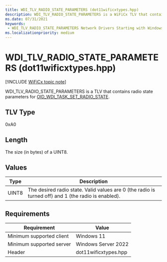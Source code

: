 ```yaml
---
title: WDI_TLV_RADIO_STATE_PARAMETERS (dot11wificxtypes.hpp)
description: WDI_TLV_RADIO_STATE_PARAMETERS is a WiFiCx TLV that contains radio state parameters for OID_WDI_TASK_SET_RADIO_STATE.
ms.date: 07/31/2021
keywords:
 - WDI_TLV_RADIO_STATE_PARAMETERS Network Drivers Starting with Windows Vista
ms.localizationpriority: medium
---
```


# WDI\_TLV\_RADIO\_STATE\_PARAMETERS (dot11wificxtypes.hpp)

[!INCLUDE [WiFiCx topic note](../includes/wificx-version-warning.md)]


WDI\_TLV\_RADIO\_STATE\_PARAMETERS is a TLV that contains radio state parameters for [OID\_WDI\_TASK\_SET\_RADIO\_STATE](./oid-wdi-task-set-radio-state.md).

## TLV Type


0xA0

## Length


The size (in bytes) of a UINT8.

## Values


|Type|Description|
|--- |--- |
|UINT8|The desired radio state. Valid values are 0 (the radio is turned off) and 1 (the radio is enabled).|

 

## Requirements

|Requirement|Value|
|--- |--- |
|Minimum supported client|Windows 11|
|Minimum supported server|Windows Server 2022|
|Header|dot11wificxtypes.hpp|

 

